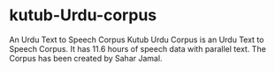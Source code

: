 # kutub-Urdu-corpus
An Urdu Text to Speech Corpus
Kutub Urdu Corpus is an Urdu Text to Speech Corpus.
It has 11.6 hours of speech data with parallel text.
The Corpus has been created by Sahar Jamal.
